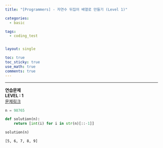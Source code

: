 ```yaml
---
title: "[Programmers] - 자연수 뒤집어 배열로 만들기 (Level 1)"

categories:
  - basic

tags:
  - coding_test


layout: single

toc: true
toc_sticky: true
use_math: true
comments: true
---
```


---
**연습문제**  
**LEVEL : 1**   
[문제링크](https://programmers.co.kr/learn/courses/30/lessons/12932)  


```python
n = 98765
```


```python
def solution(n):
    return [int(i) for i in str(n)[::-1]]
```


```python
solution(n)
```




    [5, 6, 7, 8, 9]
